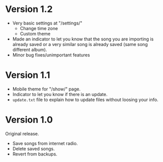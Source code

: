 # Version 1.2

* Very basic settings at "/settings/"
  * Change time zone
  * Custom theme
* Made an indicator to let you know that the song you are importing is already saved or a very similar song is already saved (same song different album).
* Minor bug fixes/unimportant features

# Version 1.1

* Mobile theme for "/show/" page.
* Indicator to let you know if there is an update.
* `update.txt` file to explain how to update files without loosing your info.

# Version 1.0

Original release.

* Save songs from internet radio.
* Delete saved songs.
* Revert from backups.